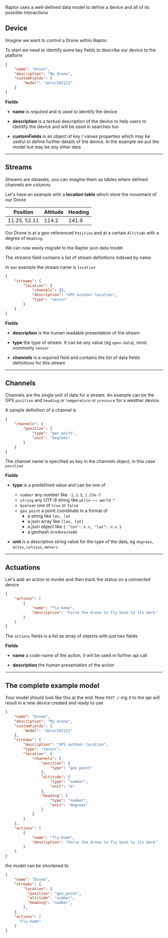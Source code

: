 
Raptor uses a well-defined data model to define a device and all of its possible interactions

Device
---

Imagine we want to control a Drone within Raptor.

To start we need to identify some key fields to describe our device to the platform

```json
{
    "name": "Drone",
    "description": "My drone",
    "customFields": {
        "model": "aero/202111"
    }
}
```

**Fields**

- **name** is *required* and is used to identify the device

- **description** is a textual description of the device to help users to identify the device and will be used in searches too

- **customFields** is an object of key / values properties which may be useful to define further details of the device. In the example we put the model but may be any other data

---
Streams
---

Streams are datasets, you can imagine them as tables where defined channels are columns

Let's have an example with a **location table** which store the movement of our Drone

Position     | Altitude      | Heading
------------ | ------------- | ------------
11.25, 52.11 | 114.2         | 241.9

Our Drone is at a geo-referenced `Position` and at a certain `Altitude` with a degree of `Heading`.

We can now easily migrate to the Raptor json data model

The *streams* field contains a list of stream definitions indexed by name

In our example the stream name is `location`

```json
{
    "streams": {
        "location": {
            "channels": {},
            "description": "GPS outdoor location",
            "type": "sensor"
        }
    }
}
```

**Fields**

- **description** is the human readable presentation of the stream

- **type** the type of stream. It can be any value (eg `open-data`), most commonly `sensor`

- **channels** is a *required* field and contains the list of data fields definitions for this stream

---
Channels
---

Channels are the single unit of data for a stream. An example can be the GPS `position` and `heading` or `temperature` or `pressure` for a weather device.

A sample definition of a channel is


```json
{
    "channels": {
        "position": {
            "type": "geo_point",
            "unit": "degrees"
        }
    }
}
```

The channel name is specified as key in the channels object, in this case `position`

**Fields**

- **type** is a predefined value and can be one of
    - `number` any number like `-1`, `1.5`, `1.23e-7`
    - `string` any UTF-8 string like `µ€llò ←→ wørld ™`
    - `boolean` one of `true` or `false`
    - `geo_point` a point coordinate in a format of
        - a string like `lon, lat`
        - a json array like `[lon, lat]`
        - a json object like `{ "lon": n.n, "lat": n.n }`
        - a geohash `drm3btev3e86`

- **unit** is a descriptive string value for the type of the data, eg `degrees`, `miles`, `celsius`,  `meters`

---
Actuations
---

Let's add an action to invoke and then track the status on a connected device

```json
{
    "actions": [
        {
            "name": "fly-home",
            "description": "Force the drone to fly back to its deck"
        }
    ]
}
```

The `actions` fields is a list as array of objects with just two fields

**Fields**

- **name**  a code-name of the action, it will be used in further api call

- **description**  the human presentation of the action

---
The complete example model
---

Your model should look like this at the end. Now `POST /`-ing it to the api will result in a new device created and ready to use

```json
{
    "name": "Drone",
    "description": "My drone",
    "customFields": {
        "model": "aero/202111"
    },
    "streams": {
        "description": "GPS outdoor location",
        "type": "sensor",
        "location": {
            "channels": {
                "position": {
                    "type": "geo_point"
                },
                "altitude": {
                    "type": "number",
                    "unit": "m"
                },
                "heading": {
                    "type": "number",
                    "unit": "degrees"
                }
            }
        }
    },
    "actions": [
        {
            "name": "fly-home",
            "description": "Force the drone to fly back to its deck"
        }
    ]
}
```

the model can be shortened to

```json
{
    "name": "Drone",
    "streams": {
        "location": {
          "position": "geo_point",
          "altitude": "number",
          "heading": "number",
        },
    },
    "actions": [
      "fly-home"
    ]
}
```
